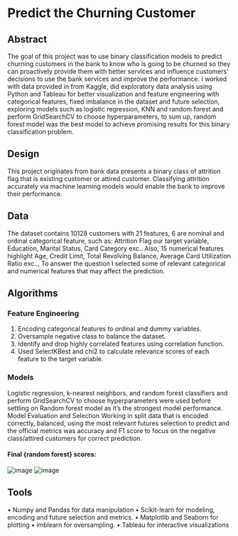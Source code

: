# Predict the Churning Customer
## Abstract
The goal of this project was to use binary classification models to predict churning customers in the bank to know who is going to be churned so they can proactively provide them with better services and influence customers' decisions to use the bank services and improve the performance. I worked with data provided in from Kaggle, did exploratory data analysis using Python and Tableau for better visualization and feature engineering with categorical features, fixed imbalance in the dataset and future selection, exploring models such as logistic regression, KNN and random forest and perform GridSearchCV to choose hyperparameters, to sum up, random forest model was the best model to achieve promising results for this binary classification problem. 
## Design
This project originates from bank data presents a binary class of attrition flag that is existing customer or attired customer. Classifying attrition accurately via machine learning models would enable the bank to improve their performance.
## Data
The dataset contains 10128 customers with 21 features, 6 are nominal and ordinal categorical feature, such as: Attrition Flag our target variable, Education, Marital Status, Card Category exc.. Also, 15 numerical features highlight Age, Credit Limit, Total Revolving Balance, Average Card Utilization Ratio exc.., To answer the question I selected some of relevant categorical and numerical features that may affect the prediction.
## Algorithms
### Feature Engineering
1.	Encoding categorical features to ordinal and dummy variables.
2.	Oversample negative class to balance the dataset.
3.	Identify and drop highly correlated features using correlation function.
4.	Used SelectKBest and chi2 to calculate relevance scores of each feature to the target variable.
### Models
Logistic regression, k-nearest neighbors, and random forest classifiers and perform GridSearchCV to choose hyperparameters were used before settling on Random forest model as it’s the strongest model performance. 
Model Evaluation and Selection
Working in split data that is encoded correctly, balanced, using the most relevant futures selection to predict and the official metrics was accuracy and F1 score to focus on the negative class/attired customers for correct prediction.




#### Final {random forest} scores: 
![image](https://user-images.githubusercontent.com/81505981/138213788-5cf85a45-3cb0-4b01-89bb-865635404095.png)
![image](https://user-images.githubusercontent.com/81505981/138213801-8fbba251-9288-4a82-81f3-de778e337924.png)

## Tools
•	Numpy and Pandas for data manipulation
•	Scikit-learn for modeling, encoding and future selection and metrics.
•	Matplotlib and Seaborn for plotting
•	imblearn for oversampling.
•	Tableau for interactive visualizations


